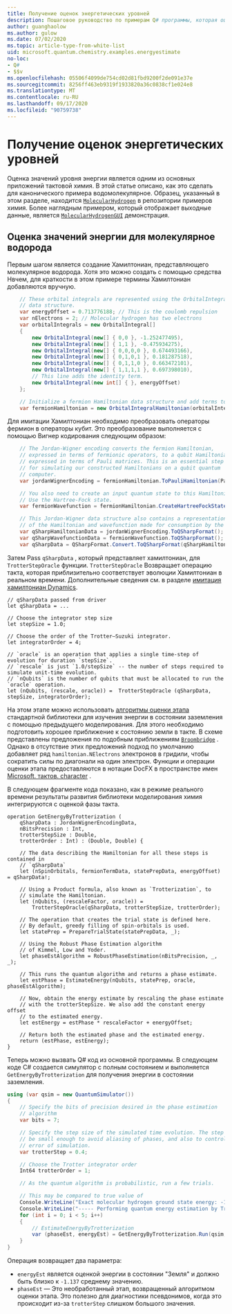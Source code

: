 ```yaml
---
title: Получение оценок энергетических уровней
description: Пошаговое руководство по примерам Q# программы, которая оценивает значения уровня энергии молекулярное водорода.
author: guanghaolow
ms.author: gulow
ms.date: 07/02/2020
ms.topic: article-type-from-white-list
uid: microsoft.quantum.chemistry.examples.energyestimate
no-loc:
- Q#
- $$v
ms.openlocfilehash: 05506f4099de754cd02d81fbd9200f2de091e37e
ms.sourcegitcommit: 8256ff463eb9319f1933820a36c0838cf1e024e8
ms.translationtype: MT
ms.contentlocale: ru-RU
ms.lasthandoff: 09/17/2020
ms.locfileid: "90759738"
---
```

# <a name="obtaining-energy-level-estimates"></a>Получение оценок энергетических уровней
Оценка значений уровня энергии является одним из основных приложений тактовой химия. В этой статье описано, как это сделать для канонического примера водомолекулярное. Образец, указанный в этом разделе, находится [`MolecularHydrogen`](https://github.com/microsoft/Quantum/tree/main/samples/chemistry/MolecularHydrogen) в репозитории примеров химия. Более наглядным примером, который отображает выходные данные, является [`MolecularHydrogenGUI`](https://github.com/microsoft/Quantum/tree/main/samples/chemistry/MolecularHydrogenGUI) демонстрация.

## <a name="estimating-the-energy-values-of-molecular-hydrogen"></a>Оценка значений энергии для молекулярное водорода

Первым шагом является создание Хамилтониан, представляющего молекулярное водорода. Хотя это можно создать с помощью средства Нвчем, для краткости в этом примере термины Хамилтониан добавляются вручную.

```csharp
    // These orbital integrals are represented using the OrbitalIntegral
    // data structure.
    var energyOffset = 0.713776188; // This is the coulomb repulsion
    var nElectrons = 2; // Molecular hydrogen has two electrons
    var orbitalIntegrals = new OrbitalIntegral[]
    {
        new OrbitalIntegral(new[] { 0,0 }, -1.252477495),
        new OrbitalIntegral(new[] { 1,1 }, -0.475934275),
        new OrbitalIntegral(new[] { 0,0,0,0 }, 0.674493166),
        new OrbitalIntegral(new[] { 0,1,0,1 }, 0.181287518),
        new OrbitalIntegral(new[] { 0,1,1,0 }, 0.663472101),
        new OrbitalIntegral(new[] { 1,1,1,1 }, 0.697398010),
        // This line adds the identity term.
        new OrbitalIntegral(new int[] { }, energyOffset)
    };

    // Initialize a fermion Hamiltonian data structure and add terms to it.
    var fermionHamiltonian = new OrbitalIntegralHamiltonian(orbitalIntegrals).ToFermionHamiltonian();
```

Для имитации Хамилтониан необходимо преобразовать операторы фермион в операторы кубит. Это преобразование выполняется с помощью Вигнер кодирования следующим образом:

```csharp
    // The Jordan-Wigner encoding converts the fermion Hamiltonian, 
    // expressed in terms of fermionic operators, to a qubit Hamiltonian,
    // expressed in terms of Pauli matrices. This is an essential step
    // for simulating our constructed Hamiltonians on a qubit quantum
    // computer.
    var jordanWignerEncoding = fermionHamiltonian.ToPauliHamiltonian(Pauli.QubitEncoding.JordanWigner);

    // You also need to create an input quantum state to this Hamiltonian.
    // Use the Hartree-Fock state.
    var fermionWavefunction = fermionHamiltonian.CreateHartreeFockState(nElectrons);

    // This Jordan-Wigner data structure also contains a representation 
    // of the Hamiltonian and wavefunction made for consumption by the Q# operations.
    var qSharpHamiltonianData = jordanWignerEncoding.ToQSharpFormat();
    var qSharpWavefunctionData = fermionWavefunction.ToQSharpFormat();
    var qSharpData = QSharpFormat.Convert.ToQSharpFormat(qSharpHamiltonianData, qSharpWavefunctionData);
```

Затем Pass `qSharpData` , который представляет хамилтониан, для `TrotterStepOracle` функции. `TrotterStepOracle` Возвращает операцию такта, которая приблизительно соответствует эволюции Хамилтониан в реальном времени. Дополнительные сведения см. в разделе [имитация хамилтониан Dynamics](xref:microsoft.quantum.chemistry.concepts.simulationalgorithms).

```qsharp
// qSharpData passed from driver
let qSharpData = ... 

// Choose the integrator step size
let stepSize = 1.0;

// Choose the order of the Trotter—Suzuki integrator.
let integratorOrder = 4;

// `oracle` is an operation that applies a single time-step of evolution for duration `stepSize`.
// `rescale` is just `1.0/stepSize` -- the number of steps required to simulate unit-time evolution.
// `nQubits` is the number of qubits that must be allocated to run the `oracle` operation.
let (nQubits, (rescale, oracle)) =  TrotterStepOracle (qSharpData, stepSize, integratorOrder);
```

На этом этапе можно использовать [алгоритмы оценки этапа](xref:microsoft.quantum.libraries.characterization) стандартной библиотеки для изучения энергии в состоянии заземления с помощью предыдущего моделирования. Для этого необходимо подготовить хорошее приближение к состоянию земли в такте. В схеме представлены предложения по подобным приближениям [`Broombridge`](xref:microsoft.quantum.libraries.chemistry.schema.broombridge) . Однако в отсутствие этих предложений подход по умолчанию добавляет ряд `hamiltonian.NElectrons` электронов в гридили, чтобы сократить силы по диагонали на один электрон. Функции и операции оценки этапа предоставляются в нотации DocFX в пространстве имен [Microsoft. тактов. character](xref:microsoft.quantum.characterization) .

В следующем фрагменте кода показано, как в режиме реального времени результаты развития библиотеки моделирования химия интегрируются с оценкой фазы такта.

```qsharp
operation GetEnergyByTrotterization (
    qSharpData : JordanWignerEncodingData, 
    nBitsPrecision : Int, 
    trotterStepSize : Double, 
    trotterOrder : Int) : (Double, Double) {
    
    // The data describing the Hamiltonian for all these steps is contained in
    // `qSharpData`
    let (nSpinOrbitals, fermionTermData, statePrepData, energyOffset) = qSharpData!;
    
    // Using a Product formula, also known as `Trotterization`, to
    // simulate the Hamiltonian.
    let (nQubits, (rescaleFactor, oracle)) = 
        TrotterStepOracle(qSharpData, trotterStepSize, trotterOrder);
    
    // The operation that creates the trial state is defined here.
    // By default, greedy filling of spin-orbitals is used.
    let statePrep = PrepareTrialState(statePrepData, _);
    
    // Using the Robust Phase Estimation algorithm
    // of Kimmel, Low and Yoder.
    let phaseEstAlgorithm = RobustPhaseEstimation(nBitsPrecision, _, _);
    
    // This runs the quantum algorithm and returns a phase estimate.
    let estPhase = EstimateEnergy(nQubits, statePrep, oracle, phaseEstAlgorithm);
    
    // Now, obtain the energy estimate by rescaling the phase estimate
    // with the trotterStepSize. We also add the constant energy offset
    // to the estimated energy.
    let estEnergy = estPhase * rescaleFactor + energyOffset;
    
    // Return both the estimated phase and the estimated energy.
    return (estPhase, estEnergy);
}
```

Теперь можно вызвать Q# код из основной программы. В следующем коде C# создается симулятор с полным состоянием и выполняется `GetEnergyByTrotterization` для получения энергии в состоянии заземления.

```csharp
using (var qsim = new QuantumSimulator())
{
    // Specify the bits of precision desired in the phase estimation 
    // algorithm
    var bits = 7;

    // Specify the step size of the simulated time evolution. The step size needs to
    // be small enough to avoid aliasing of phases, and also to control the
    // error of simulation.
    var trotterStep = 0.4;

    // Choose the Trotter integrator order
    Int64 trotterOrder = 1;

    // As the quantum algorithm is probabilistic, run a few trials.

    // This may be compared to true value of
    Console.WriteLine("Exact molecular hydrogen ground state energy: -1.137260278.\n");
    Console.WriteLine("----- Performing quantum energy estimation by Trotter simulation algorithm");
    for (int i = 0; i < 5; i++)
    {
        // EstimateEnergyByTrotterization
        var (phaseEst, energyEst) = GetEnergyByTrotterization.Run(qsim, qSharpData, bits, trotterStep, trotterOrder).Result;
    }
}
```

Операция возвращает два параметра: 

- `energyEst` является оценкой энергии в состоянии "Земля" и должно быть близко к `-1.137` среднему значению. 
- `phaseEst` — Это необработанный этап, возвращенный алгоритмом оценки этапа. Это полезно для диагностики псевдонимов, когда это происходит из-за `trotterStep` слишком большого значения.
